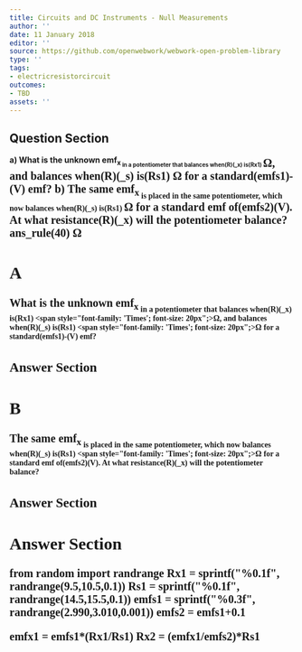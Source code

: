 ```yaml
---
title: Circuits and DC Instruments - Null Measurements
author: ''
date: 11 January 2018
editor: ''
source: https://github.com/openwebwork/webwork-open-problem-library
type: ''
tags:
- electricresistorcircuit
outcomes:
- TBD
assets: ''
---
```


## Question Section 

<b>
a) What is the unknown emf<sub>x<sub> in a potentiometer that balances when(R)(_x) is(Rx1) <span style="font-family: 'Times'; font-size: 20px";>&Omega;<span>, and balances when(R)(_s) is(Rs1) <span style="font-family: 'Times'; font-size: 20px";>&Omega;<span> for a standard(emfs1)-(V) emf?
b) The same emf<sub>x<sub> is placed in the same potentiometer, which now balances when(R)(_s) is(Rs1) <span style="font-family: 'Times'; font-size: 20px";>&Omega;<span> for a standard emf of(emfs2)(V). At what resistance(R)(_x) will the potentiometer balance?
ans_rule(40) <span style="font-family: 'Times'; font-size: 20px";>&Omega;<span>

## A
What is the unknown emf<sub>x<sub> in a potentiometer that balances when(R)(_x) is(Rx1) <span style="font-family: 'Times'; font-size: 20px";>&Omega;<span>, and balances when(R)(_s) is(Rs1) <span style="font-family: 'Times'; font-size: 20px";>&Omega;<span> for a standard(emfs1)-(V) emf?
### Answer Section
## B
The same emf<sub>x<sub> is placed in the same potentiometer, which now balances when(R)(_s) is(Rs1) <span style="font-family: 'Times'; font-size: 20px";>&Omega;<span> for a standard emf of(emfs2)(V). At what resistance(R)(_x) will the potentiometer balance?
### Answer Section


## Answer Section

from random import randrange
Rx1 = sprintf("%0.1f", randrange(9.5,10.5,0.1))
Rs1 = sprintf("%0.1f", randrange(14.5,15.5,0.1))
emfs1 = sprintf("%0.3f", randrange(2.990,3.010,0.001))
emfs2 = emfs1+0.1

emfx1 = emfs1*(Rx1/Rs1)
Rx2 = (emfx1/emfs2)*Rs1